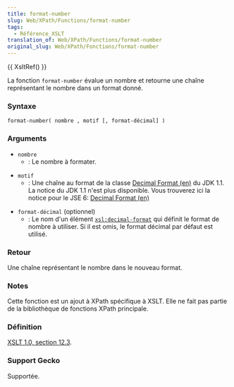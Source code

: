 ```yaml
---
title: format-number
slug: Web/XPath/Functions/format-number
tags:
  - Référence_XSLT
translation_of: Web/XPath/Functions/format-number
original_slug: Web/XPath/Fonctions/format-number
---
```

{{ XsltRef() }}

La fonction `format-number` évalue un nombre et retourne une chaîne représentant le nombre dans un format donné.

### Syntaxe

```
format-number( nombre , motif [, format-décimal] )
```

### Arguments

- `nombre`
  - : Le nombre à formater.

<!---->

- `motif`
  - : Une chaîne au format de la classe [Decimal Format (en)](http://java.sun.com/products/jdk/1.1/docs/api/java.text.DecimalFormat.html) du JDK 1.1. La notice du JDK 1.1 n'est plus disponible. Vous trouverez ici la notice pour le JSE 6: [Decimal Format (en)](http://java.sun.com/javase/6/docs/api/java/text/DecimalFormat.html)

<!---->

- `format-décimal` (optionnel)
  - : Le nom d'un élément [`xsl:decimal-format`](fr/XSLT/decimal-format) qui définit le format de nombre à utiliser. Si il est omis, le format décimal par défaut est utilisé.

### Retour

Une chaîne représentant le nombre dans le nouveau format.

### Notes

Cette fonction est un ajout à XPath spécifique à XSLT. Elle ne fait pas partie de la bibliothèque de fonctions XPath principale.

### Définition

[XSLT 1.0, section 12.3](http://www.w3.org/TR/xslt#function-format-number).

### Support Gecko

Supportée.
